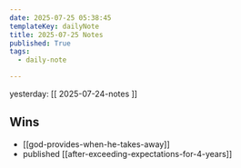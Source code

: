```yaml
---
date: 2025-07-25 05:38:45
templateKey: dailyNote
title: 2025-07-25 Notes
published: True
tags:
  - daily-note

---
```


yesterday: [[ 2025-07-24-notes ]]

## Wins

- [[god-provides-when-he-takes-away]]
- published [[after-exceeding-expectations-for-4-years]]

